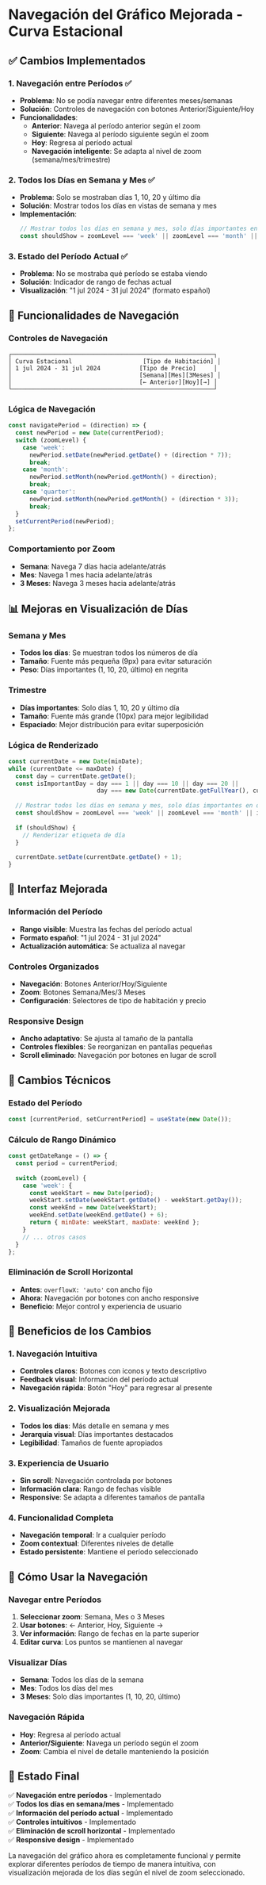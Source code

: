# Navegación del Gráfico Mejorada - Curva Estacional

## ✅ Cambios Implementados

### 1. **Navegación entre Períodos** ✅
- **Problema**: No se podía navegar entre diferentes meses/semanas
- **Solución**: Controles de navegación con botones Anterior/Siguiente/Hoy
- **Funcionalidades**:
  - **Anterior**: Navega al período anterior según el zoom
  - **Siguiente**: Navega al período siguiente según el zoom
  - **Hoy**: Regresa al período actual
  - **Navegación inteligente**: Se adapta al nivel de zoom (semana/mes/trimestre)

### 2. **Todos los Días en Semana y Mes** ✅
- **Problema**: Solo se mostraban días 1, 10, 20 y último día
- **Solución**: Mostrar todos los días en vistas de semana y mes
- **Implementación**:
  ```javascript
  // Mostrar todos los días en semana y mes, solo días importantes en quarter
  const shouldShow = zoomLevel === 'week' || zoomLevel === 'month' || isImportantDay;
  ```

### 3. **Estado del Período Actual** ✅
- **Problema**: No se mostraba qué período se estaba viendo
- **Solución**: Indicador de rango de fechas actual
- **Visualización**: "1 jul 2024 - 31 jul 2024" (formato español)

## 🎯 Funcionalidades de Navegación

### Controles de Navegación
```
┌─────────────────────────────────────────────────────────┐
│ Curva Estacional                    [Tipo de Habitación] │
│ 1 jul 2024 - 31 jul 2024           [Tipo de Precio]     │
│                                    [Semana][Mes][3Meses] │
│                                    [← Anterior][Hoy][→] │
└─────────────────────────────────────────────────────────┘
```

### Lógica de Navegación
```javascript
const navigatePeriod = (direction) => {
  const newPeriod = new Date(currentPeriod);
  switch (zoomLevel) {
    case 'week':
      newPeriod.setDate(newPeriod.getDate() + (direction * 7));
      break;
    case 'month':
      newPeriod.setMonth(newPeriod.getMonth() + direction);
      break;
    case 'quarter':
      newPeriod.setMonth(newPeriod.getMonth() + (direction * 3));
      break;
  }
  setCurrentPeriod(newPeriod);
};
```

### Comportamiento por Zoom
- **Semana**: Navega 7 días hacia adelante/atrás
- **Mes**: Navega 1 mes hacia adelante/atrás
- **3 Meses**: Navega 3 meses hacia adelante/atrás

## 📊 Mejoras en Visualización de Días

### Semana y Mes
- **Todos los días**: Se muestran todos los números de día
- **Tamaño**: Fuente más pequeña (9px) para evitar saturación
- **Peso**: Días importantes (1, 10, 20, último) en negrita

### Trimestre
- **Días importantes**: Solo días 1, 10, 20 y último día
- **Tamaño**: Fuente más grande (10px) para mejor legibilidad
- **Espaciado**: Mejor distribución para evitar superposición

### Lógica de Renderizado
```javascript
const currentDate = new Date(minDate);
while (currentDate <= maxDate) {
  const day = currentDate.getDate();
  const isImportantDay = day === 1 || day === 10 || day === 20 || 
                         day === new Date(currentDate.getFullYear(), currentDate.getMonth() + 1, 0).getDate();
  
  // Mostrar todos los días en semana y mes, solo días importantes en quarter
  const shouldShow = zoomLevel === 'week' || zoomLevel === 'month' || isImportantDay;
  
  if (shouldShow) {
    // Renderizar etiqueta de día
  }
  
  currentDate.setDate(currentDate.getDate() + 1);
}
```

## 🎨 Interfaz Mejorada

### Información del Período
- **Rango visible**: Muestra las fechas del período actual
- **Formato español**: "1 jul 2024 - 31 jul 2024"
- **Actualización automática**: Se actualiza al navegar

### Controles Organizados
- **Navegación**: Botones Anterior/Hoy/Siguiente
- **Zoom**: Botones Semana/Mes/3 Meses
- **Configuración**: Selectores de tipo de habitación y precio

### Responsive Design
- **Ancho adaptativo**: Se ajusta al tamaño de la pantalla
- **Controles flexibles**: Se reorganizan en pantallas pequeñas
- **Scroll eliminado**: Navegación por botones en lugar de scroll

## 🔧 Cambios Técnicos

### Estado del Período
```javascript
const [currentPeriod, setCurrentPeriod] = useState(new Date());
```

### Cálculo de Rango Dinámico
```javascript
const getDateRange = () => {
  const period = currentPeriod;
  
  switch (zoomLevel) {
    case 'week': {
      const weekStart = new Date(period);
      weekStart.setDate(weekStart.getDate() - weekStart.getDay());
      const weekEnd = new Date(weekStart);
      weekEnd.setDate(weekEnd.getDate() + 6);
      return { minDate: weekStart, maxDate: weekEnd };
    }
    // ... otros casos
  }
};
```

### Eliminación de Scroll Horizontal
- **Antes**: `overflowX: 'auto'` con ancho fijo
- **Ahora**: Navegación por botones con ancho responsive
- **Beneficio**: Mejor control y experiencia de usuario

## 🚀 Beneficios de los Cambios

### 1. **Navegación Intuitiva**
- **Controles claros**: Botones con iconos y texto descriptivo
- **Feedback visual**: Información del período actual
- **Navegación rápida**: Botón "Hoy" para regresar al presente

### 2. **Visualización Mejorada**
- **Todos los días**: Más detalle en semana y mes
- **Jerarquía visual**: Días importantes destacados
- **Legibilidad**: Tamaños de fuente apropiados

### 3. **Experiencia de Usuario**
- **Sin scroll**: Navegación controlada por botones
- **Información clara**: Rango de fechas visible
- **Responsive**: Se adapta a diferentes tamaños de pantalla

### 4. **Funcionalidad Completa**
- **Navegación temporal**: Ir a cualquier período
- **Zoom contextual**: Diferentes niveles de detalle
- **Estado persistente**: Mantiene el período seleccionado

## 📝 Cómo Usar la Navegación

### Navegar entre Períodos
1. **Seleccionar zoom**: Semana, Mes o 3 Meses
2. **Usar botones**: ← Anterior, Hoy, Siguiente →
3. **Ver información**: Rango de fechas en la parte superior
4. **Editar curva**: Los puntos se mantienen al navegar

### Visualizar Días
- **Semana**: Todos los días de la semana
- **Mes**: Todos los días del mes
- **3 Meses**: Solo días importantes (1, 10, 20, último)

### Navegación Rápida
- **Hoy**: Regresa al período actual
- **Anterior/Siguiente**: Navega un período según el zoom
- **Zoom**: Cambia el nivel de detalle manteniendo la posición

## 🎯 Estado Final

✅ **Navegación entre períodos** - Implementado  
✅ **Todos los días en semana/mes** - Implementado  
✅ **Información del período actual** - Implementado  
✅ **Controles intuitivos** - Implementado  
✅ **Eliminación de scroll horizontal** - Implementado  
✅ **Responsive design** - Implementado  

La navegación del gráfico ahora es completamente funcional y permite explorar diferentes períodos de tiempo de manera intuitiva, con visualización mejorada de los días según el nivel de zoom seleccionado. 
